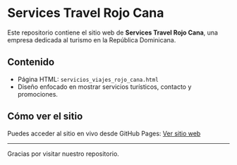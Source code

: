 # Services Travel Rojo Cana

Este repositorio contiene el sitio web de **Services Travel Rojo Cana**, una empresa dedicada al turismo en la República Dominicana.

## Contenido

- Página HTML: `servicios_viajes_rojo_cana.html`
- Diseño enfocado en mostrar servicios turísticos, contacto y promociones.

## Cómo ver el sitio

Puedes acceder al sitio en vivo desde GitHub Pages:
[Ver sitio web](https://serviciostr1.github.io/STRojo-Cana/servicios_viajes_rojo_cana.html)

---

Gracias por visitar nuestro repositorio.
